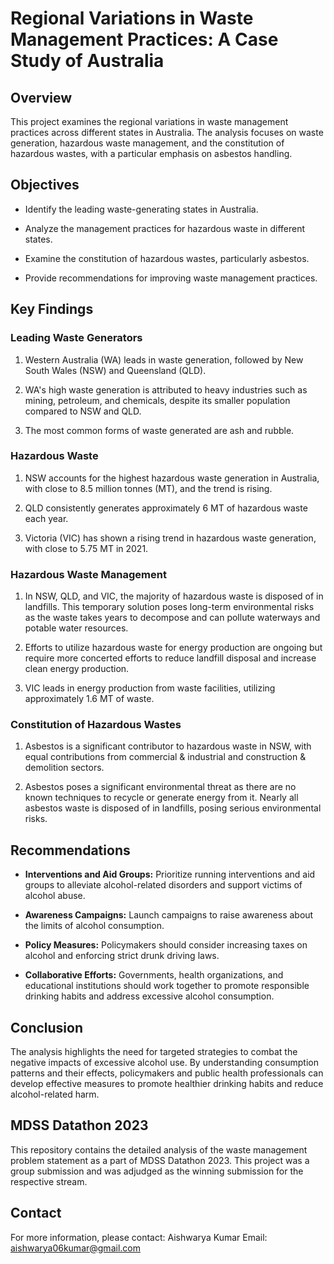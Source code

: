 # Regional Variations in Waste Management Practices: A Case Study of Australia

## Overview

This project examines the regional variations in waste management practices across different states in Australia. The analysis focuses on waste generation, hazardous waste management, and the constitution of hazardous wastes, with a particular emphasis on asbestos handling.

## Objectives

- Identify the leading waste-generating states in Australia.

- Analyze the management practices for hazardous waste in different states.

- Examine the constitution of hazardous wastes, particularly asbestos.

- Provide recommendations for improving waste management practices.

## Key Findings

### Leading Waste Generators

1. Western Australia (WA) leads in waste generation, followed by New South Wales (NSW) and Queensland (QLD).

2. WA's high waste generation is attributed to heavy industries such as mining, petroleum, and chemicals, despite its smaller population compared to NSW and QLD.

3. The most common forms of waste generated are ash and rubble.

### Hazardous Waste

1. NSW accounts for the highest hazardous waste generation in Australia, with close to 8.5 million tonnes (MT), and the trend is rising.

2. QLD consistently generates approximately 6 MT of hazardous waste each year.

3. Victoria (VIC) has shown a rising trend in hazardous waste generation, with close to 5.75 MT in 2021.

### Hazardous Waste Management

1. In NSW, QLD, and VIC, the majority of hazardous waste is disposed of in landfills. This temporary solution poses long-term environmental risks as the waste takes years to decompose and can pollute waterways and potable water resources.

2. Efforts to utilize hazardous waste for energy production are ongoing but require more concerted efforts to reduce landfill disposal and increase clean energy production.

3. VIC leads in energy production from waste facilities, utilizing approximately 1.6 MT of waste.

### Constitution of Hazardous Wastes

1. Asbestos is a significant contributor to hazardous waste in NSW, with equal contributions from commercial & industrial and construction & demolition sectors.

2. Asbestos poses a significant environmental threat as there are no known techniques to recycle or generate energy from it. Nearly all asbestos waste is disposed of in landfills, posing serious environmental risks.

## Recommendations

- __Interventions and Aid Groups:__ Prioritize running interventions and aid groups to alleviate alcohol-related disorders and support victims of alcohol abuse.

- __Awareness Campaigns:__ Launch campaigns to raise awareness about the limits of alcohol consumption.

- __Policy Measures:__ Policymakers should consider increasing taxes on alcohol and enforcing strict drunk driving laws.

- __Collaborative Efforts:__ Governments, health organizations, and educational institutions should work together to promote responsible drinking habits and address excessive alcohol consumption.

## Conclusion

The analysis highlights the need for targeted strategies to combat the negative impacts of excessive alcohol use. By understanding consumption patterns and their effects, policymakers and public health professionals can develop effective measures to promote healthier drinking habits and reduce alcohol-related harm.

## MDSS Datathon 2023

This repository contains the detailed analysis of the waste management problem statement as a part of MDSS Datathon 2023. This project was a group submission and was adjudged as the winning submission for the respective stream.

## Contact

For more information, please contact:
Aishwarya Kumar
Email: aishwarya06kumar@gmail.com